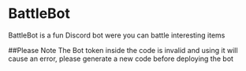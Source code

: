 # BattleBot

BattleBot is a fun Discord bot were you can battle interesting items

##Please Note
The Bot token inside the code is invalid and using it will cause an error, please generate a new code before deploying the bot
